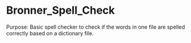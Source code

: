 # Bronner_Spell_Check
Purpose: Basic spell checker to check if the words in one file are spelled correctly based on a dictionary file.
